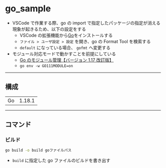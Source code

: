 # go_sample

- VSCode で作業する際、go の import で指定したパッケージの指定が消える現象が起きるため、以下の設定をする
  - VSCode の拡張機能から[Go](https://marketplace.visualstudio.com/items?itemName=golang.Go)をインストールする
  - `ファイル > ユーザ設定 > 設定` を開き、go の Format Tool を検索する
  - `default` になっている場合、 `gofmt` へ変更する
- モジュール対応モードで動かすことを前提にしている
  - [Go のモジュール管理【バージョン 1.17 改訂版】](https://zenn.dev/spiegel/articles/20210223-go-module-aware-mode)
  - `go env -w GO111MODULE=on`

---

## 構成

|     |        |
| :-: | :----: |
| Go  | 1.18.1 |

---

## コマンド

### ビルド

```bash
go build -o build goファイルパス
```

- `build` に指定した go ファイルのビルドを書き出す
